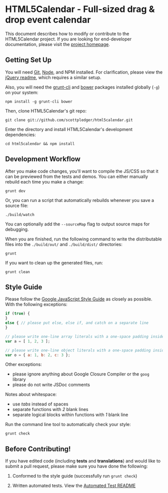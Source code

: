 
HTML5Calendar - Full-sized drag & drop event calendar
====================================================

This document describes how to modify or contribute to the HTML5Calendar project. If you are looking for end-developer documentation, please visit the [project homepage][fc-homepage].


Getting Set Up
--------------

You will need [Git][git], [Node][node], and NPM installed. For clarification, please view the [jQuery readme][jq-readme], which requires a similar setup.

Also, you will need the [grunt-cli][grunt-cli] and [bower][bower] packages installed globally (`-g`) on your system:

	npm install -g grunt-cli bower

Then, clone HTML5Calendar's git repo:

	git clone git://github.com/scottpledger/html5calendar.git

Enter the directory and install HTML5Calendar's development dependencies:

	cd html5calendar && npm install


Development Workflow
--------------------

After you make code changes, you'll want to compile the JS/CSS so that it can be previewed from the tests and demos. You can either manually rebuild each time you make a change:

	grunt dev

Or, you can run a script that automatically rebuilds whenever you save a source file:

	./build/watch

You can optionally add the `--sourceMap` flag to output source maps for debugging.

When you are finished, run the following command to write the distributable files into the `./build/out/` and `./build/dist/` directories:

	grunt

If you want to clean up the generated files, run:

	grunt clean


Style Guide
-----------

Please follow the [Google JavaScript Style Guide] as closely as possible. With the following exceptions:

```js
if (true) {
}
else { // please put else, else if, and catch on a separate line
}

// please write one-line array literals with a one-space padding inside
var a = [ 1, 2, 3 ];

// please write one-line object literals with a one-space padding inside
var o = { a: 1, b: 2, c: 3 };
```

Other exceptions:

- please ignore anything about Google Closure Compiler or the `goog` library
- please do not write JSDoc comments

Notes about whitespace:

- use *tabs* instead of spaces
- separate functions with *2* blank lines
- separate logical blocks within functions with *1* blank line

Run the command line tool to automatically check your style:

	grunt check


Before Contributing!
--------------------

If you have edited code (including **tests** and **translations**) and would like to submit a pull request, please make sure you have done the following:

1. Conformed to the style guide (successfully run `grunt check`)

2. Written automated tests. View the [Automated Test README]



[fc-homepage]: https://github.com/scottpledger/html5calendar
[git]: http://git-scm.com/
[node]: http://nodejs.org/
[grunt-cli]: http://gruntjs.com/getting-started#installing-the-cli
[bower]: http://bower.io/
[jq-readme]: https://github.com/jquery/jquery/blob/master/README.md#what-you-need-to-build-your-own-jquery
[karma]: http://karma-runner.github.io/0.10/index.html
[Google JavaScript Style Guide]: http://google-styleguide.googlecode.com/svn/trunk/javascriptguide.xml
[Automated Test README]: ./tests/automated_test_readme.md
